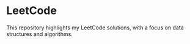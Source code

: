 # LeetCode
This repository highlights my LeetCode solutions, with a focus on data structures and algorithms.

